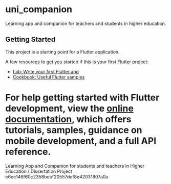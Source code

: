 # uni_companion


Learning app and companion for teachers and students in higher education.

## Getting Started

This project is a starting point for a Flutter application.

A few resources to get you started if this is your first Flutter project:

- [Lab: Write your first Flutter app](https://docs.flutter.dev/get-started/codelab)
- [Cookbook: Useful Flutter samples](https://docs.flutter.dev/cookbook)

For help getting started with Flutter development, view the
[online documentation](https://docs.flutter.dev/), which offers tutorials,
samples, guidance on mobile development, and a full API reference.
=======
Learning App and Companion for students and teachers in Higher Education / Dissertation Project
e6ee146f60c2358bebf20557def8e42031807a0a
